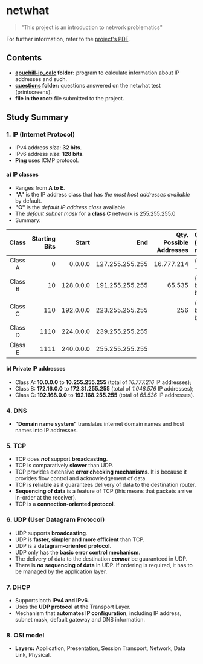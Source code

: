 # netwhat

>"This project is an introduction to network problematics"

For further information, refer to the [project's PDF](../_PDFs/01-netwhat-en.pdf).

## Contents

* **[apuchill-ip_calc](./apuchill-ip_calc) folder:** program to calculate information about IP addresses and such.
* **[questions](./questions) folder:** questions answered on the netwhat test (printscreens).
* **file in the root:** file submitted to the project.

## Study Summary

### 1. IP (Internet Protocol)

* IPv4 address _size_: **32 bits**.
* IPv6 address _size_: **128 bits**.
* **Ping** uses ICMP protocol.

#### a) IP classes

* Ranges from **A to E**.
* **"A"** is the IP address class that has _the most host addresses available_ by default.
* **"C"** is the _default IP address class_ available.
* The _default subnet mask_ for a **class C** network is 255.255.255.0
* Summary:

| Class		| Starting Bits	| Start		| End				| Qty. Possible Addresses	| CIDR (network-machines)	| Default subnet mask	|
| :-:		| --:			| --:		| --:				| --:						| :--						| --:					|
| Class A	| 0				| 0.0.0.0	| 127.255.255.255	| 16.777.214				| /8 (1 byte - 3 bytes)		| 255.0.0.0				|
| Class B	| 10			| 128.0.0.0	| 191.255.255.255	| 65.535					| /16 (2 bytes - 2 bytes)	| 255.255.0.0			|
| Class C	| 110			| 192.0.0.0	| 223.255.255.255	| 256						| /24 (3 bytes - 1 byte)	| 255.255.255.0			|
| Class D	| 1110			| 224.0.0.0	| 239.255.255.255	| 							|							| Not defined			|
| Class E	| 1111			| 240.0.0.0	| 255.255.255.255	| 							|							| Not defined			|

#### b) Private IP addresses

* Class A: **10.0.0.0** to **10.255.255.255** (total of _16.777.216_ IP addresses);
* Class B: **172.16.0.0** to **172.31.255.255** (total of _1.048.576_ IP addresses);
* Class C: **192.168.0.0** to **192.168.255.255** (total of _65.536_ IP addresses).

### 4. DNS

* **"Domain name system"** translates internet domain names and host names into IP addresses.

### 5. TCP

* TCP does **_not_** support **broadcasting**.
* TCP is comparatively **slower** than UDP.
* TCP provides extensive **error checking mechanisms**. It is because it provides flow control and acknowledgement of data.
* TCP is **reliable** as it guarantees delivery of data to the destination router.
* **Sequencing of data** is a feature of TCP (this means that packets arrive in-order at the receiver).
* TCP is a **connection-oriented protocol**.

### 6. UDP (User Datagram Protocol)

* UDP supports **broadcasting**.
* UDP is **faster, simpler and more efficient** than TCP.
* UDP is a **datagram-oriented protocol**.
* UDP only has the **basic error control mechanism**.
* The delivery of data to the destination **_cannot_** be guaranteed in UDP.
* There is **_no_** **sequencing of data** in UDP. If ordering is required, it has to be managed by the application layer.

### 7. DHCP

* Supports both **IPv4 and IPv6**.
* Uses the **UDP protocol** at the Transport Layer.
* Mechanism that **automates IP configuration**, including IP address, subnet mask, default gateway and DNS information.

### 8. OSI model

* **Layers:** Application, Presentation, Session Transport, Network, Data Link, Physical.
